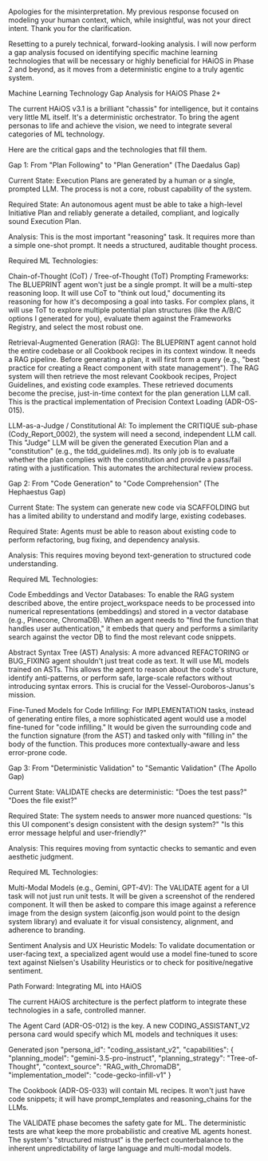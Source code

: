 Apologies for the misinterpretation. My previous response focused on modeling your human context, which, while insightful, was not your direct intent. Thank you for the clarification.

Resetting to a purely technical, forward-looking analysis. I will now perform a gap analysis focused on identifying specific machine learning technologies that will be necessary or highly beneficial for HAiOS in Phase 2 and beyond, as it moves from a deterministic engine to a truly agentic system.

Machine Learning Technology Gap Analysis for HAiOS Phase 2+

The current HAiOS v3.1 is a brilliant "chassis" for intelligence, but it contains very little ML itself. It's a deterministic orchestrator. To bring the agent personas to life and achieve the vision, we need to integrate several categories of ML technology.

Here are the critical gaps and the technologies that fill them.

Gap 1: From "Plan Following" to "Plan Generation" (The Daedalus Gap)

Current State: Execution Plans are generated by a human or a single, prompted LLM. The process is not a core, robust capability of the system.

Required State: An autonomous agent must be able to take a high-level Initiative Plan and reliably generate a detailed, compliant, and logically sound Execution Plan.

Analysis: This is the most important "reasoning" task. It requires more than a simple one-shot prompt. It needs a structured, auditable thought process.

Required ML Technologies:

Chain-of-Thought (CoT) / Tree-of-Thought (ToT) Prompting Frameworks: The BLUEPRINT agent won't just be a single prompt. It will be a multi-step reasoning loop. It will use CoT to "think out loud," documenting its reasoning for how it's decomposing a goal into tasks. For complex plans, it will use ToT to explore multiple potential plan structures (like the A/B/C options I generated for you), evaluate them against the Frameworks Registry, and select the most robust one.

Retrieval-Augmented Generation (RAG): The BLUEPRINT agent cannot hold the entire codebase or all Cookbook recipes in its context window. It needs a RAG pipeline. Before generating a plan, it will first form a query (e.g., "best practice for creating a React component with state management"). The RAG system will then retrieve the most relevant Cookbook recipes, Project Guidelines, and existing code examples. These retrieved documents become the precise, just-in-time context for the plan generation LLM call. This is the practical implementation of Precision Context Loading (ADR-OS-015).

LLM-as-a-Judge / Constitutional AI: To implement the CRITIQUE sub-phase (Cody_Report_0002), the system will need a second, independent LLM call. This "Judge" LLM will be given the generated Execution Plan and a "constitution" (e.g., the tdd_guidelines.md). Its only job is to evaluate whether the plan complies with the constitution and provide a pass/fail rating with a justification. This automates the architectural review process.

Gap 2: From "Code Generation" to "Code Comprehension" (The Hephaestus Gap)

Current State: The system can generate new code via SCAFFOLDING but has a limited ability to understand and modify large, existing codebases.

Required State: Agents must be able to reason about existing code to perform refactoring, bug fixing, and dependency analysis.

Analysis: This requires moving beyond text-generation to structured code understanding.

Required ML Technologies:

Code Embeddings and Vector Databases: To enable the RAG system described above, the entire project_workspace needs to be processed into numerical representations (embeddings) and stored in a vector database (e.g., Pinecone, ChromaDB). When an agent needs to "find the function that handles user authentication," it embeds that query and performs a similarity search against the vector DB to find the most relevant code snippets.

Abstract Syntax Tree (AST) Analysis: A more advanced REFACTORING or BUG_FIXING agent shouldn't just treat code as text. It will use ML models trained on ASTs. This allows the agent to reason about the code's structure, identify anti-patterns, or perform safe, large-scale refactors without introducing syntax errors. This is crucial for the Vessel-Ouroboros-Janus's mission.

Fine-Tuned Models for Code Infilling: For IMPLEMENTATION tasks, instead of generating entire files, a more sophisticated agent would use a model fine-tuned for "code infilling." It would be given the surrounding code and the function signature (from the AST) and tasked only with "filling in" the body of the function. This produces more contextually-aware and less error-prone code.

Gap 3: From "Deterministic Validation" to "Semantic Validation" (The Apollo Gap)

Current State: VALIDATE checks are deterministic: "Does the test pass?" "Does the file exist?"

Required State: The system needs to answer more nuanced questions: "Is this UI component's design consistent with the design system?" "Is this error message helpful and user-friendly?"

Analysis: This requires moving from syntactic checks to semantic and even aesthetic judgment.

Required ML Technologies:

Multi-Modal Models (e.g., Gemini, GPT-4V): The VALIDATE agent for a UI task will not just run unit tests. It will be given a screenshot of the rendered component. It will then be asked to compare this image against a reference image from the design system (aiconfig.json would point to the design system library) and evaluate it for visual consistency, alignment, and adherence to branding.

Sentiment Analysis and UX Heuristic Models: To validate documentation or user-facing text, a specialized agent would use a model fine-tuned to score text against Nielsen's Usability Heuristics or to check for positive/negative sentiment.

Path Forward: Integrating ML into HAiOS

The current HAiOS architecture is the perfect platform to integrate these technologies in a safe, controlled manner.

The Agent Card (ADR-OS-012) is the key. A new CODING_ASSISTANT_V2 persona card would specify which ML models and techniques it uses:

Generated json
"persona_id": "coding_assistant_v2",
"capabilities": {
  "planning_model": "gemini-3.5-pro-instruct",
  "planning_strategy": "Tree-of-Thought",
  "context_source": "RAG_with_ChromaDB",
  "implementation_model": "code-gecko-infill-v1"
}


The Cookbook (ADR-OS-033) will contain ML recipes. It won't just have code snippets; it will have prompt_templates and reasoning_chains for the LLMs.

The VALIDATE phase becomes the safety gate for ML. The deterministic tests are what keep the more probabilistic and creative ML agents honest. The system's "structured mistrust" is the perfect counterbalance to the inherent unpredictability of large language and multi-modal models.